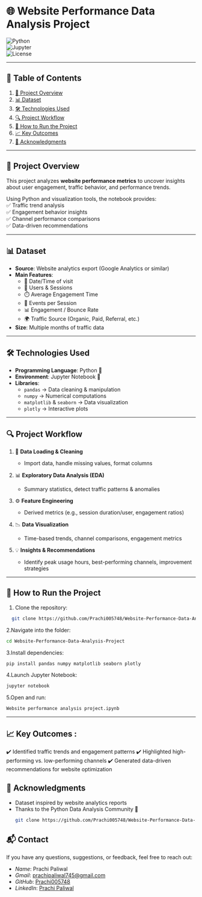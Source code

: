 # 🌐 Website Performance Data Analysis Project  

![Python](https://img.shields.io/badge/Python-3.8%2B-blue)  
![Jupyter](https://img.shields.io/badge/Jupyter-Notebook-orange)  
![License](https://img.shields.io/badge/License-MIT-green)  

---

## 📑 Table of Contents  
1. [📌 Project Overview](#-project-overview)  
2. [📊 Dataset](#-dataset)  
3. [🛠️ Technologies Used](#️-technologies-used)  
4. [🔍 Project Workflow](#-project-workflow)  
5. [🚀 How to Run the Project](#-how-to-run-the-project)  
6. [📈 Key Outcomes](#-key-outcomes)  
7. [🤝 Acknowledgments](#-acknowledgments)  

---

## 📌 Project Overview  
This project analyzes **website performance metrics** to uncover insights about user engagement, traffic behavior, and performance trends.  

Using Python and visualization tools, the notebook provides:  
✅ Traffic trend analysis  
✅ Engagement behavior insights  
✅ Channel performance comparisons  
✅ Data-driven recommendations  

---

## 📊 Dataset  
- **Source**: Website analytics export (Google Analytics or similar)  
- **Main Features**:  
  - 📅 Date/Time of visit  
  - 👥 Users & Sessions  
  - ⏱️ Average Engagement Time  
  - 🎯 Events per Session  
  - 📊 Engagement / Bounce Rate  
  - 🌍 Traffic Source (Organic, Paid, Referral, etc.)  
- **Size**: Multiple months of traffic data  

---

## 🛠️ Technologies Used  
- **Programming Language**: Python 🐍  
- **Environment**: Jupyter Notebook 📓  
- **Libraries**:  
  - `pandas` → Data cleaning & manipulation  
  - `numpy` → Numerical computations  
  - `matplotlib` & `seaborn` → Data visualization  
  - `plotly` → Interactive plots  

---

## 🔍 Project Workflow  
1. 📂 **Data Loading & Cleaning**  
   - Import data, handle missing values, format columns  

2. 📊 **Exploratory Data Analysis (EDA)**  
   - Summary statistics, detect traffic patterns & anomalies  

3. ⚙️ **Feature Engineering**  
   - Derived metrics (e.g., session duration/user, engagement ratios)  

4. 📉 **Data Visualization**  
   - Time-based trends, channel comparisons, engagement metrics  

5. 💡 **Insights & Recommendations**  
   - Identify peak usage hours, best-performing channels, improvement strategies  

---

## 🚀 How to Run the Project  
1. Clone the repository:
 ```bash
   git clone https://github.com/Prachi005748/Website-Performance-Data-Analysis-Project.git
   ```
2.Navigate into the folder:
```bash
cd Website-Performance-Data-Analysis-Project
```

3.Install dependencies:
```bash
pip install pandas numpy matplotlib seaborn plotly
```

4.Launch Jupyter Notebook:
```bash
jupyter notebook
```

5.Open and run:
```bash
Website performance analysis project.ipynb
```

---

## 📈 Key Outcomes :
✔️ Identified traffic trends and engagement patterns
✔️ Highlighted high-performing vs. low-performing channels
✔️ Generated data-driven recommendations for website optimization

## 🤝 Acknowledgments
- Dataset inspired by website analytics reports
- Thanks to the Python Data Analysis Community 🙌 
   ```bash
   git clone https://github.com/Prachi005748/Website-Performance-Data-Analysis-Project.git
   ```

## 📬 Contact  

If you have any questions, suggestions, or feedback, feel free to reach out:  

- *Name*: Prachi Paliwal
- *Gmail*: prachipaliwal745@gmail.com 
- *GitHub*: [Prachi005748](https://github.com/Prachi005748)  
- *LinkedIn*: [Prachi Paliwal](https://www.linkedin.com/in/prachi-paliwal-799126268/)  
